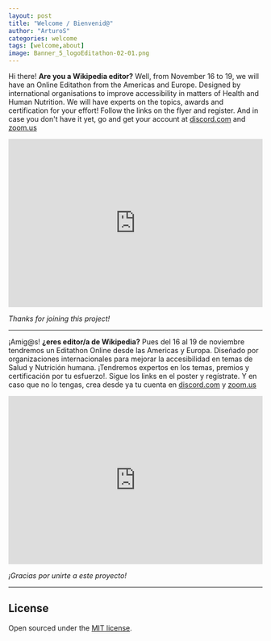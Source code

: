 ```yaml
---
layout: post
title: "Welcome / Bienvenid@"
author: "ArturoS"
categories: welcome
tags: [welcome,about]
image: Banner_5_logoEditathon-02-01.png
---
```


Hi there! **Are you a Wikipedia editor?** Well, from November 16 to 19, we will have an Online Editathon from the Americas and Europe. Designed by international organisations to improve accessibility in matters of Health and Human Nutrition. We will have experts on the topics, awards and certification for your effort! Follow the links on the flyer and register. And in case you don't have it yet, go and get your account at [discord.com](discord.com) and [zoom.us](zoom.us)

<iframe width="100%" height="334" src="https://www.youtube.com/embed/_uxlxNPLhKQ?cc_load_policy=1" frameborder="0" allow="accelerometer; autoplay; clipboard-write; encrypted-media; gyroscope; picture-in-picture" allowfullscreen></iframe>


*Thanks for joining this project!*

---

¡Amig@s! **¿eres editor/a de Wikipedia?** Pues del 16 al 19 de noviembre tendremos un Editathon Online desde las Americas y Europa. Diseñado por organizaciones internacionales para mejorar la accesibilidad en temas de Salud y Nutrición humana. ¡Tendremos expertos en los temas, premios y certificación por tu esfuerzo!. Sigue los links en el poster y regístrate. Y en caso que no lo tengas, crea desde ya tu cuenta en [discord.com](discord.com) y [zoom.us](zoom.us)

<iframe width="100%" height="334" src="https://www.youtube.com/embed/Q-9c73J-UPc?cc_load_policy=1" frameborder="0" allow="accelerometer; autoplay; clipboard-write; encrypted-media; gyroscope; picture-in-picture" allowfullscreen></iframe>

*¡Gracias por unirte a este proyecto!*

---

## License

Open sourced under the [MIT license](https://github.com/edithaton/page/LICENSE.md).
